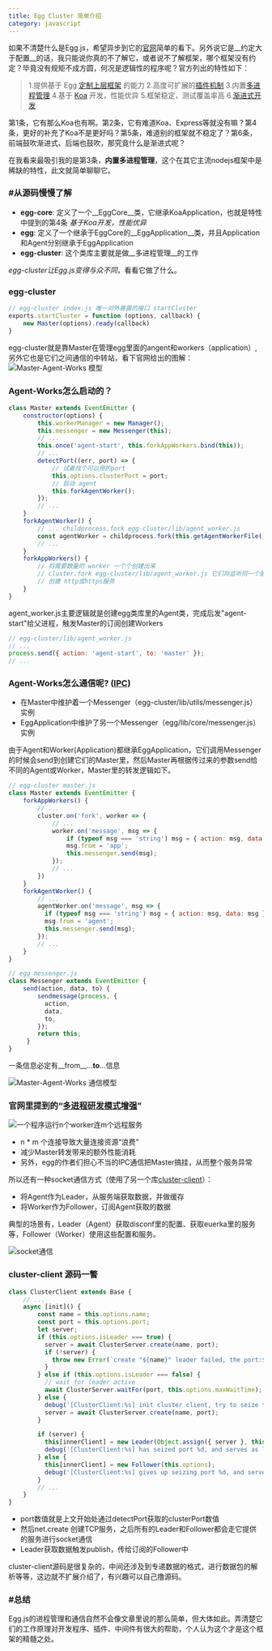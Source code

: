 ```yaml
---
title: Egg Cluster 简单介绍
category: javascript
---
```


如果不清楚什么是Egg.js，希望异步到它的[官网](https://eggjs.org)简单的看下。另外说它是__约定大于配置__的话，我只能说你真的不了解它，或者说不了解框架，哪个框架没有约定？毕竟没有规矩不成方圆，何况是逻辑性的程序呢？官方列出的特性如下：

> 1.提供基于 Egg [定制上层框架](https://eggjs.org/zh-cn/advanced/framework.html) 的能力
> 2.高度可扩展的[插件机制](https://eggjs.org/zh-cn/basics/plugin.html)
> 3.内置[多进程管理](https://eggjs.org/zh-cn/advanced/cluster-client.html)
> 4.基于 [Koa](http://koajs.com/) 开发，性能优异
> 5.框架稳定，测试覆盖率高
> 6.[渐进式开发](https://eggjs.org/zh-cn/tutorials/progressive.html)

第1条，它有那么Koa也有啊。第2条，它有难道Koa、Express等就没有嘛？第4条，更好的补充了Koa不是更好吗？第5条，难道别的框架就不稳定了？第6条，前端鼓吹渐进式、后端也鼓吹，那究竟什么是渐进式呢？

在我看来最吸引我的是第3条，__内置多进程管理__，这个在其它主流nodejs框架中是稀缺的特性，此文就简单聊聊它。

<!-- more -->



### __#从源码慢慢了解__

- __egg-core__: 定义了一个__EggCore__类，它继承KoaApplication，也就是特性中提到的第4条 *基于Koa开发，性能优异*
- __egg__: 定义了一个继承于EggCore的__EggApplication__类，并且Application和Agent分别继承于EggApplication
- __egg-cluster__: 这个类库主要就是做__多进程管理__的工作

*egg-cluster让Egg.js变得与众不同*，看看它做了什么。

### egg-cluster

```js
// egg-cluster index.js 唯一对外暴露的接口 startCluster
exports.startCluster = function (options, callback) {
    new Master(options).ready(callback)
}
```

egg-cluster就是靠Master在管理egg里面的angent和workers（application）,另外它也是它们之间通信的中转站，看下官网给出的图解：
![Master-Agent-Works 模型](/images/egg-cluster/1.jpg)

### Agent-Works怎么启动的？
```js
class Master extends EventEmitter {
    constructor(options) {
        this.workerManager = new Manager();
    	this.messenger = new Messenger(this);
        // ...
		this.once('agent-start', this.forkAppWorkers.bind(this));
        // ...
        detectPort((err, port) => {
            // 试着找个可以用的port
            this.options.clusterPort = port;
            // 启动 agent
            this.forkAgentWorker();
        });
        // ...
    }
    forkAgentWorker() {
        // ... childprocess.fork egg-cluster/lib/agent_worker.js
        const agentWorker = childprocess.fork(this.getAgentWorkerFile(), args, opt);
        // ...
    }
    forkAppWorkers() {
        // 将需要数量的 worker 一个个创建出来
        // cluster.fork egg-cluster/lib/agent_worker.js 它们将监听同一个服务端口
        // 创建 http或https服务
    }
}
```

agent_worker.js主要逻辑就是创建egg类库里的Agent类，完成后发"agent-start"给父进程，触发Master的订阅创建Workers

```js
// egg-cluster/lib/agent_worker.js
// ...
process.send({ action: 'agent-start', to: 'master' }); 
// ...
```

### Agent-Works怎么通信呢? ([IPC](https://eggjs.org/zh-cn/core/cluster-and-ipc.html))

- 在Master中维护着一个Messenger（egg-cluster/lib/utils/messenger.js）实例
- EggApplication中维护了另一个Messenger（egg/lib/core/messenger.js）实例

由于Agent和Worker(Application)都继承EggApplication，它们调用Messenger的时候会send到创建它们的Master里，然后Master再根据传过来的参数send给不同的Agent或Worker，Master里的转发逻辑如下。

```js
// egg-cluster master.js
class Master extends EventEmitter {
    forkAppWorkers() {
        // ...
        cluster.on('fork', worker => {
            // ...
            worker.on('message', msg => {
            	if (typeof msg === 'string') msg = { action: msg, data: msg };
	            msg.from = 'app';
    	        this.messenger.send(msg);
            });
            // ...
        })
    }
    forkAgentWorker() {
        // ...
        agentWorker.on('message', msg => {
          if (typeof msg === 'string') msg = { action: msg, data: msg };
          msg.from = 'agent';
          this.messenger.send(msg);
        });
        // ...
    }
}
```

```js
// egg messenger.js
class Messenger extends EventEmitter {
    send(action, data, to) {
        sendmessage(process, {
          action,
          data,
          to,
        });
        return this;
     }
}
```

一条信息必定有__from__...__to__...信息

![Master-Agent-Works 通信模型](/images/egg-cluster/2.jpg)

### 官网里提到的“[多进程研发模式增强](https://eggjs.org/zh-cn/advanced/cluster-client.html)”

![一个程序运行n个worker连m个远程服务](/images/egg-cluster/3.jpg)

- n * m 个连接导致大量连接资源“浪费”
- 减少Master转发带来的额外性能消耗
- 另外，egg的作者们担心不当的IPC通信把Master搞挂，从而整个服务异常

所以还有一种socket通信方式（使用了另一个库[cluster-client](https://github.com/node-modules/cluster-client)）：

- 将Agent作为Leader，从服务端获取数据，并做缓存
- 将Worker作为Follower，订阅Agent获取的数据

典型的场景有，Leader（Agent）获取disconf里的配置、获取euerka里的服务等，Follower（Worker）使用这些配置和服务。

![socket通信](/images/egg-cluster/4.jpg)

### cluster-client 源码一瞥

```js
class ClusterClient extends Base {
    // ...
    async [init]() {
        const name = this.options.name;
        const port = this.options.port;
        let server;
        if (this.options.isLeader === true) {
          server = await ClusterServer.create(name, port);
          if (!server) {
            throw new Error(`create "${name}" leader failed, the port:${port} is occupied by other`);
          }
        } else if (this.options.isLeader === false) {
          // wait for leader active
          await ClusterServer.waitFor(port, this.options.maxWaitTime);
        } else {
          debug('[ClusterClient:%s] init cluster client, try to seize the leader on port:%d', name, port);
          server = await ClusterServer.create(name, port);
        }

        if (server) {
          this[innerClient] = new Leader(Object.assign({ server }, this.options));
          debug('[ClusterClient:%s] has seized port %d, and serves as leader client.', name, port);
        } else {
          this[innerClient] = new Follower(this.options);
          debug('[ClusterClient:%s] gives up seizing port %d, and serves as follower client.', name, port);
        }
        // ...
    }
}
```

- port数值就是上文开始处通过detectPort获取的clusterPort数值
- 然后net.create 创建TCP服务，之后所有的Leader和Follower都会走它提供的服务进行socket通信
- Leader获取数据触发publish，传给订阅的Follower中

cluster-client源码是很复杂的，中间还涉及到专递数据的格式，进行数据包的解析等等，这边就不扩展介绍了，有兴趣可以自己撸源码。



### __#总结__

Egg.js的进程管理和通信自然不会像文章里说的那么简单，但大体如此。弄清楚它们的工作原理对开发程序、插件、中间件有很大的帮助，个人认为这个才是这个框架的精髓之处。